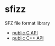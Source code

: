 # sfizz

SFZ file format library

- [public C API](sfizz_8h.html)
- [public C++ API](classsfz_1_1_sfizz.html)
